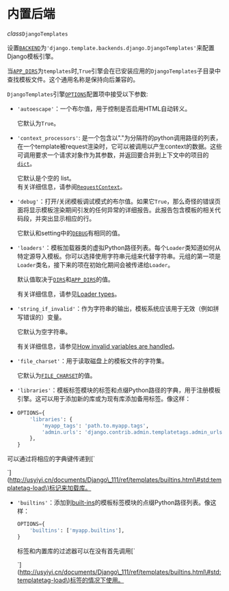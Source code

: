 # 内置后端

_class_`DjangoTemplates`

设置[`BACKEND`](http://usyiyi.cn/documents/Django_111/ref/settings.html#std:setting-TEMPLATES-BACKEND)为`'django.template.backends.django.DjangoTemplates'`来配置Django模板引擎。

当[`APP_DIRS`](http://usyiyi.cn/documents/Django_111/ref/settings.html#std:setting-TEMPLATES-APP_DIRS)为`templates`时,`True`引擎会在已安装应用的`DjangoTemplates`子目录中查找模板文件。这个通用名称是保持向后兼容的。

`DjangoTemplates`引擎[`OPTIONS`](http://usyiyi.cn/documents/Django_111/ref/settings.html#std:setting-TEMPLATES-OPTIONS)配置项中接受以下参数:

* `'autoescape'`：一个布尔值，用于控制是否启用HTML自动转义。

  它默认为`True`。

* `'context_processors'`: 是一个包含以"."为分隔符的python调用路径的列表，在一个template被request渲染时，它可以被调用以产生context的数据。这些可调用要求一个请求对象作为其参数，并返回要合并到上下文中的项目的[`dict`](https://docs.python.org/3/library/stdtypes.html#dict)。

  它默认是个空的 list。  
  有关详细信息，请参阅[`RequestContext`](http://usyiyi.cn/documents/Django_111/ref/templates/api.html#django.template.RequestContext)。

* `'debug'`：打开/关闭模板调试模式的布尔值。如果它`True`，那么奇怪的错误页面将显示模板渲染期间引发的任何异常的详细报告。此报告包含模板的相关代码段，并突出显示相应的行。

  它默认和setting中的[`DEBUG`](http://usyiyi.cn/documents/Django_111/ref/settings.html#std:setting-DEBUG)有相同的值。

* `'loaders'`：模板加载器类的虚拟Python路径列表。每个`Loader`类知道如何从特定源导入模板。你可以选择使用字符串元组来代替字符串。元组的第一项是`Loader`类名，接下来的项在初始化期间会被传递给`Loader`。

  默认值取决于[`DIRS`](http://usyiyi.cn/documents/Django_111/ref/settings.html#std:setting-TEMPLATES-DIRS)和[`APP_DIRS`](http://usyiyi.cn/documents/Django_111/ref/settings.html#std:setting-TEMPLATES-APP_DIRS)的值。

  有关详细信息，请参见[Loader types](http://usyiyi.cn/documents/Django_111/ref/templates/api.html#template-loaders)。

* `'string_if_invalid'`：作为字符串的输出，模板系统应该用于无效（例如拼写错误的）变量。

  它默认为空字符串。

  有关详细信息，请参见[How invalid variables are handled](http://usyiyi.cn/documents/Django_111/ref/templates/api.html#invalid-template-variables)。

* `'file_charset'`：用于读取磁盘上的模板文件的字符集。

  它默认为[`FILE_CHARSET`](http://usyiyi.cn/documents/Django_111/ref/settings.html#std:setting-FILE_CHARSET)的值。

* `'libraries'`：模板标签模块的标签和点缀Python路径的字典，用于注册模板引擎。这可以用于添加新的库或为现有库添加备用标签。像这样：
* ```python
  OPTIONS={
      'libraries': {
          'myapp_tags': 'path.to.myapp.tags',
          'admin.urls': 'django.contrib.admin.templatetags.admin_urls',
      },
  }
  ```

可以通过将相应的字典键传递到\[\`

\`\]\([http://usyiyi.cn/documents/Django\_111/ref/templates/builtins.html\#std:templatetag-load\)标记来加载库。](http://usyiyi.cn/documents/Django_111/ref/templates/builtins.html#std:templatetag-load%29标记来加载库。)

* `'builtins'`：添加到[built-ins](http://usyiyi.cn/documents/Django_111/ref/templates/builtins.html)的模板标签模块的点缀Python路径列表。像这样：

  ```python
  OPTIONS={
      'builtins': ['myapp.builtins'],
  }
  ```

  标签和内置库的过滤器可以在没有首先调用\[\`

  \`\]\([http://usyiyi.cn/documents/Django\_111/ref/templates/builtins.html\#std:templatetag-load\)标签的情况下使用。](http://usyiyi.cn/documents/Django_111/ref/templates/builtins.html#std:templatetag-load%29标签的情况下使用。)

